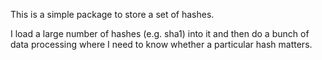 This is a simple package to store a set of hashes.

I load a large number of hashes (e.g. sha1) into it and then do a
bunch of data processing where I need to know whether a particular
hash matters.
